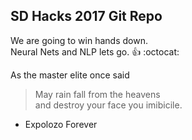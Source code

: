 SD Hacks 2017 Git Repo
----------------------

We are going to win hands down. <br>
Neural Nets and NLP lets go. :+1: :octocat: <br>

As the master elite once said
> May rain fall from the heavens<br>
> and destroy your face you imibicile.

- Expolozo Forever

